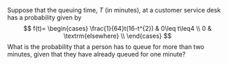 Suppose that the queuing time, $T$ (in minutes), at a customer service desk has a probability given by
$$
f(t)=
\begin{cases} 
  \frac{1}{64}t(16-t^{2}) & 0\leq t\leq4 \\
  0 & \textrm{elsewhere} \\
\end{cases}
$$
What is the probability that a person has to queue for more than two minutes, given that they have already queued for one minute?

